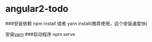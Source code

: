# angular2-todo
###安装依赖
npm install
或者
yarn install(推荐使用，这个安装速度快)

安装[yarn](https://yarnpkg.com/latest.msi)
###启动程序
npm serve